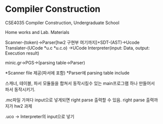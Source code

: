 # Compiler Construction
CSE4035 Compiler Construction, Undergraduate School

Home works and Lab. Materials


Scanner-(token)->Parser[hw2 구현부 여기까지]+SDT-(AST)->Ucode Translater-(UCode *u.c *u.c.o)
->UCode Interpreter(input: Data, output: Execution result)

minic.gr->PGS->(parsing table->Parser)

*Scanner file 제공(파서에 포함)
*Parser에 parsing table include

스캐너, 테이블, 파서 모듈들을 합쳐서 동작시킬수 있는 main프로그램 하나 만들어서 파서 동작시키기.

.mc파일 가져다 input으로 넣게되면 right parse 출력할 수 있음.
right parse 출력까지가 hw2 과제

.uco -> Interpreter의 input으로 넣기

